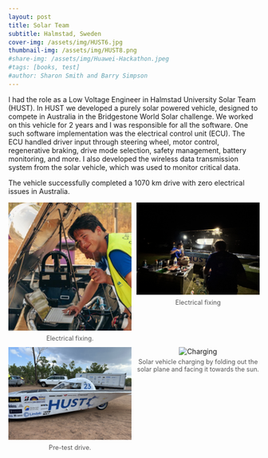```yaml
---
layout: post
title: Solar Team
subtitle: Halmstad, Sweden
cover-img: /assets/img/HUST6.jpg
thumbnail-img: /assets/img/HUST8.png
#share-img: /assets/img/Huawei-Hackathon.jpeg
#tags: [books, test]
#author: Sharon Smith and Barry Simpson
---
```


I had the role as a Low Voltage Engineer in Halmstad University Solar Team (HUST). In HUST we developed a purely solar powered vehicle, designed to compete in Australia in the Bridgestone World Solar challenge. We worked on this vehicle for 2 years and I was responsible for all the software. One such software implementation was the electrical control unit (ECU). The ECU handled driver input through steering wheel, motor control, regenerative braking, drive mode selection, safety management, battery monitoring, and more. I also developed the wireless data transmission system from the solar vehicle, which was used to monitor critical data.

The vehicle successfully completed a 1070 km drive with zero electrical issues in Australia.


<style>
/* Basic grid layout */
.image-grid {
  display: grid;
  grid-template-columns: repeat(2, 1fr); /* Adjust '3' to your desired column count */
  gap: 10px;
}

.image-grid figure {
  margin: 0;
  text-align: center;
}

.image-grid img {
  width: 100%;
  height: auto;
}

.image-grid figcaption {
  font-size: 0.9em;
  color: #555;
  margin-top: 5px;
}
</style>

<div class="image-grid">
  <figure>
    <img src="/assets/img/HUST7.jpg" alt="Description of image 1">
    <figcaption>Electrical fixing.</figcaption>
  </figure>
  <figure>
    <img src="/assets/img/HUST2.jpg" alt="Description of image 2">
    <figcaption>Electrical fixing</figcaption>
  </figure>
  <figure>
    <img src="/assets/img/HUST4.jpg" alt="Description of image 3">
    <figcaption>Pre-test drive.</figcaption>
  </figure>
  <figure>
    <img src="/assets/img/HUST5.jpg" alt="Charging">
    <figcaption>Solar vehicle charging by folding out the solar plane and facing it towards the sun.</figcaption>
  </figure>
  <!-- Add more figure elements as needed -->
</div>